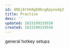 ```yaml
---
id: 80bj8rhk0g606cg6pynwdg3
title: Practice
desc: ''
updated: 1633199319550
created: 1633199319550
---
```


general hotkey setups
